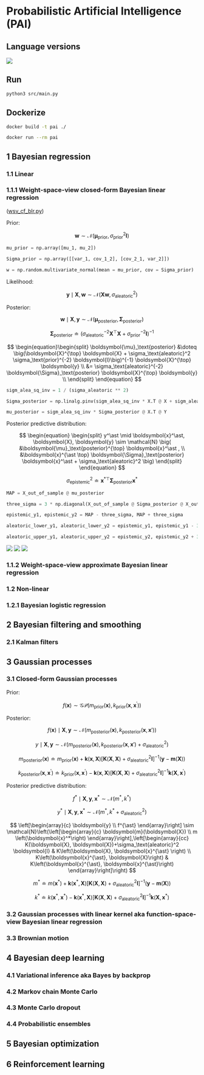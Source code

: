 # Probabilistic Artificial Intelligence (PAI)

## Language versions
[![](https://img.shields.io/badge/Python-3.11.1-4571A1)](https://www.python.org/downloads/release/python-3111/)

## Run

```zsh
python3 src/main.py
```

## Dockerize

```zsh
docker build -t pai ./
```

```zsh
docker run --rm pai
```

## 1 Bayesian regression

### 1.1 Linear

### 1.1.1 Weight-space-view closed-form Bayesian linear regression

([wsv_cf_blr.py](src/bayesian_regression/linear/closed_form/wsv_cf_blr.py))

Prior: 

$$ \begin{equation} \boldsymbol{w} \sim \mathcal{N} \big( \boldsymbol{\mu}_\text{prior}, \sigma_\text{prior}^2 \boldsymbol{I}  \big) \end{equation} $$

```python
mu_prior = np.array([mu_1, mu_2])

Sigma_prior = np.array([[var_1, cov_1_2], [cov_2_1, var_2]])

w = np.random.multivariate_normal(mean = mu_prior, cov = Sigma_prior)
```

Likelihood: 

$$ \begin{equation} \boldsymbol{y} \mid \boldsymbol{X} , \boldsymbol{w} \sim \mathcal{N} \big( \boldsymbol{X} \boldsymbol{w}, \sigma_\text{aleatoric}^2 \big) \end{equation} $$

Posterior: 

$$ \begin{equation} \boldsymbol{w} \mid \boldsymbol{X}, \boldsymbol{y} \sim \mathcal{N} \big( \boldsymbol{\mu}_\text{posterior}, \boldsymbol{\Sigma}_\text{posterior} \big) \end{equation} $$

$$ \begin{equation} \boldsymbol{\Sigma}_\text{posterior} \doteq \big(\sigma_\text{aleatoric}^{-2} \boldsymbol{X}^{\top} \boldsymbol{X} + \sigma_\text{prior}^{-2} \boldsymbol{I}\big)^{-1} \end{equation} $$

$$ \begin{equation}\begin{split} 
\boldsymbol{\mu}_\text{posterior} &\doteq \big(\boldsymbol{X}^{\top} \boldsymbol{X} + \sigma_\text{aleatoric}^2 \sigma_\text{prior}^{-2} \boldsymbol{I}\big)^{-1} \boldsymbol{X}^{\top} \boldsymbol{y} \\ &= \sigma_\text{aleatoric}^{-2} \boldsymbol{\Sigma}_\text{posterior} \boldsymbol{X}^{\top} \boldsymbol{y} \\ 
\end{split} \end{equation} $$ 

```python
sigm_alea_sq_inv = 1 / (sigma_aleatoric ** 2)

Sigma_posterior = np.linalg.pinv(sigm_alea_sq_inv * X.T @ X + sigm_alea_sq_inv * np.identity(2))

mu_posterior = sigm_alea_sq_inv * Sigma_posterior @ X.T @ Y
```

Posterior predictive distribution:

$$ \begin{equation} \begin{split} y^\ast \mid \boldsymbol{x}^\ast, \boldsymbol{X}, \boldsymbol{y} \sim  \mathcal{N} \big( &\boldsymbol{\mu}_\text{posterior}^{\top} \boldsymbol{x}^\ast , \\ &\boldsymbol{x}^{\ast \top} \boldsymbol{\Sigma}_\text{posterior} \boldsymbol{x}^\ast + \sigma_\text{aleatoric}^2 \big) \end{split} \end{equation} $$

$$ \begin{equation} \sigma^2_\text{epistemic} \doteq \boldsymbol{x}^{\ast \top} \boldsymbol{\Sigma}_\text{posterior} \boldsymbol{x}^\ast \end{equation} $$

```python
MAP = X_out_of_sample @ mu_posterior

three_sigma = 3 * np.diagonal(X_out_of_sample @ Sigma_posterior @ X_out_of_sample.T)

epistemic_y1, epistemic_y2 = MAP - three_sigma, MAP + three_sigma

aleatoric_lower_y1, aleatoric_lower_y2 = epistemic_y1, epistemic_y1 - 3 * sigma_aleatoric

aleatoric_upper_y1, aleatoric_upper_y2 = epistemic_y2, epistemic_y2 + 3 * sigma_aleatoric
```

<img src="src/bayesian_regression/linear/closed_form/wsv_cf_blr.svg">

<img src="src/bayesian_regression/linear/closed_form/wsv_cf_blr_posterior_predictive_distribution_2D.svg">

<img src="src/bayesian_regression/linear/closed_form/wsv_cf_blr_posterior_predictive_distribution_3D.svg">

### 1.1.2 Weight-space-view approximate Bayesian linear regression

### 1.2 Non-linear

### 1.2.1 Bayesian logistic regression

## 2 Bayesian filtering and smoothing

### 2.1 Kalman filters

## 3 Gaussian processes

### 3.1 Closed-form Gaussian processes

Prior: 

$$ f(\boldsymbol{x}) \sim \mathcal{GP}(m_{\text{prior}}(\boldsymbol{x}), k_{\text{prior}}(\boldsymbol{x},\boldsymbol{x}^{\prime})) $$

Posterior: 

$$ f(\boldsymbol{x}) \mid \boldsymbol{X}, \boldsymbol{y} \sim \mathcal{N}(m_{\mathrm{posterior}}(\boldsymbol{x}), k_{\mathrm{posterior}}(\boldsymbol{x},\boldsymbol{x}')) $$

$$ y \mid \boldsymbol{X}, \boldsymbol{y} \sim \mathcal{N}(m_{\mathrm{posterior}}(\boldsymbol{x}), k_{\mathrm{posterior}}(\boldsymbol{x},\boldsymbol{x}') + \sigma_\text{aleatoric}^2) $$

$$ m_{\mathrm{posterior}}(\boldsymbol{x}) \doteq m_{\mathrm{prior}}(\boldsymbol{x}) + \boldsymbol{k}(\boldsymbol{x},\boldsymbol{X}) [\boldsymbol{K}(\boldsymbol{X},\boldsymbol{X}) + \sigma_\text{aleatoric}^2\boldsymbol{I}]^{-1} (\boldsymbol{y}-\boldsymbol{m}(\boldsymbol{X})) $$

$$ k_{\mathrm{posterior}}(\boldsymbol{x},\boldsymbol{x}^{\prime}) \doteq k_{\mathrm{prior}}(\boldsymbol{x},\boldsymbol{x}^{\prime}) - \boldsymbol{k}(\boldsymbol{x},\boldsymbol{X}) [\boldsymbol{K}(\boldsymbol{X},\boldsymbol{X}) + \sigma_\text{aleatoric}^2\boldsymbol{I}]^{-1} \boldsymbol{k}(\boldsymbol{X},\boldsymbol{x}^{\prime}) $$

Posterior predictive distribution:

$$ f^{\ast} \mid \boldsymbol{X}, \boldsymbol{y}, \boldsymbol{x}^{\ast} \sim \mathcal{N}(m^{\ast}, k^{\ast}) $$

$$ y^{\ast} \mid \boldsymbol{X}, \boldsymbol{y}, \boldsymbol{x}^{\ast} \sim \mathcal{N}(m^{\ast}, k^{\ast} + \sigma_\text{aleatoric}^2) $$

$$ \left[\begin{array}{c}
\boldsymbol{y} \\
f^{\ast}
\end{array}\right] \sim \mathcal{N}\left(\left[\begin{array}{c}
\boldsymbol{m}(\boldsymbol{X}) \\
m \left(\boldsymbol{x}^*\right)
\end{array}\right],\left[\begin{array}{cc}
K(\boldsymbol{X}, \boldsymbol{X})+\sigma_\text{aleatoric}^2 \boldsymbol{I} & K\left(\boldsymbol{X}, \boldsymbol{x}^{\ast} \right) \\
K\left(\boldsymbol{x}^{\ast}, \boldsymbol{X}\right) & K\left(\boldsymbol{x}^{\ast}, \boldsymbol{x}^{\ast}\right)
\end{array}\right]\right) $$

$$ m^{\ast} \doteq m(\boldsymbol{x}^{\ast}) + \boldsymbol{k}(\boldsymbol{x}^{\ast}, \boldsymbol{X}) [\boldsymbol{K}(\boldsymbol{X}, \boldsymbol{X}) + \sigma_\text{aleatoric}^2 \boldsymbol{I}]^{-1} (\boldsymbol{y} - \boldsymbol{m}(\boldsymbol{X})) $$

$$ k^{\ast} \doteq k(\boldsymbol{x}^{\ast},\boldsymbol{x}^{\ast}) - \boldsymbol{k}(\boldsymbol{x}^{\ast},\boldsymbol{X}) [\boldsymbol{K}(\boldsymbol{X},\boldsymbol{X}) + \sigma_\text{aleatoric}^2 \boldsymbol{I}]^{-1} \boldsymbol{k}(\boldsymbol{X}, \boldsymbol{x}^{\ast}) $$

### 3.2 Gaussian processes with linear kernel aka function-space-view Bayesian linear regression

### 3.3 Brownian motion

## 4 Bayesian deep learning

### 4.1 Variational inference aka Bayes by backprop

### 4.2 Markov chain Monte Carlo

### 4.3 Monte Carlo dropout

### 4.4 Probabilistic ensembles

## 5 Bayesian optimization

## 6 Reinforcement learning
